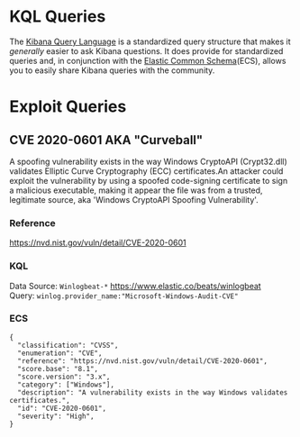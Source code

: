 # KQL Queries
The [Kibana Query Language](https://www.elastic.co/guide/en/kibana/current/kuery-query.html) is a standardized query structure that makes it _generally_ easier to ask Kibana questions. It does provide for standardized queries and, in conjunction with the [Elastic Common Schema](https://www.elastic.co/guide/en/ecs/current/index.html)(ECS), allows you to easily share Kibana queries with the community.

# Exploit Queries

## CVE 2020-0601 AKA "Curveball"
A spoofing vulnerability exists in the way Windows CryptoAPI (Crypt32.dll) validates Elliptic Curve Cryptography (ECC) certificates.An attacker could exploit the vulnerability by using a spoofed code-signing certificate to sign a malicious executable, making it appear the file was from a trusted, legitimate source, aka 'Windows CryptoAPI Spoofing Vulnerability'.

### Reference
https://nvd.nist.gov/vuln/detail/CVE-2020-0601

### KQL
Data Source: `Winlogbeat-*` https://www.elastic.co/beats/winlogbeat  
Query: `winlog.provider_name:"Microsoft-Windows-Audit-CVE"`

### ECS
```
{
  "classification": "CVSS",
  "enumeration": "CVE",
  "reference": "https://nvd.nist.gov/vuln/detail/CVE-2020-0601",
  "score.base": "8.1",
  "score.version": "3.x",
  "category": ["Windows"],
  "description": "A vulnerability exists in the way Windows validates certificates.",
  "id": "CVE-2020-0601",
  "severity": "High",
}
```
